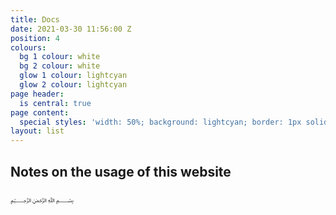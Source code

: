 ```yaml
---
title: Docs
date: 2021-03-30 11:56:00 Z
position: 4
colours:
  bg 1 colour: white
  bg 2 colour: white
  glow 1 colour: lightcyan
  glow 2 colour: lightcyan
page header:
  is central: true
page content:
  special styles: 'width: 50%; background: lightcyan; border: 1px solid var(--text_colour);'
layout: list
---
```


## Notes on the usage of this website

<!-- break -->

﷽

<!-- break -->

<!-- special -->